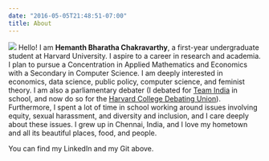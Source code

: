```yaml
---
date: "2016-05-05T21:48:51-07:00"
title: About
---
```

![](/Users/hbharathachakravarthy/my_page/static/hemanth.jpg)
Hello! I am **Hemanth Bharatha Chakravarthy**, a first-year undergraduate student at Harvard University. I aspire to a career in research and academia. I plan to pursue a Concentration in Applied Mathematics and Economics with a Secondary in Computer Science. I am deeply interested in economics, data science, public policy, computer science, and feminist theory. I am also a parliamentary debater (I debated for [Team India](https://www.hindustantimes.com/india-news/indians-win-the-argument-school-students-win-silver-medal-in-world-debating-championship-in-croatia/story-0OYWOjQAWrHD9UlCk3DDON.html) in school, and now do so for the [Harvard College Debating Union](https://www.hcdu.org/)). Furthermore, I spent a lot of time in school working around issues involving equity, sexual harassment, and diversity and inclusion, and I care deeply about these issues. I grew up in Chennai, India, and I love my hometown and all its beautiful places, food, and people.

You can find my LinkedIn and my Git above.
